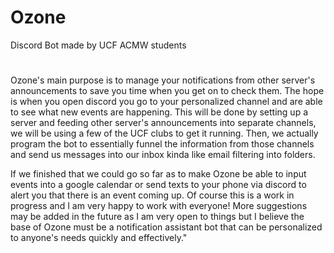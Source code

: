 # Ozone
Discord Bot made by UCF ACMW students
#
Ozone's main purpose is to manage your notifications from other server's announcements to save you time when you get on to check them.
The hope is when you open discord you go to your personalized channel and are able to see what new events are happening. This will be done by setting up a server and feeding other server's announcements into separate channels, we will be using a few of the UCF clubs to get it running. Then, we actually program the bot to essentially funnel the information from those channels and send us messages into our inbox kinda like email filtering into folders.

If we finished that we could go so far as to make Ozone be able to input events into a google calendar or send texts to your phone via discord to alert you that there is an event coming up. Of course this is a work in progress and I am very happy to work with everyone! More suggestions may be added in the future as I am very open to things but I believe the base of Ozone must be a notification assistant bot that can be personalized to anyone's needs quickly and effectively."
